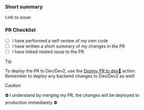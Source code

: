 ### Short summary

Link to issue:

### PR Checklist

- [ ] I have performed a self-review of my own code
- [ ] I have written a short summary of my changes in the PR
- [ ] I have linked related issue to the PR

> [!TIP]
> To deploy the PR to Dev/Dev2, use the [Deploy PR to dev🚀](https://github.com/equinor/lighthouse-client/actions/workflows/deploy-pr.yml) action.
> Remember to deploy any backend changes to Dev/Dev2 as well!

> [!CAUTION]
> ⛔ I understand by merging my PR, the changes will be deployed to production immediately ⛔
